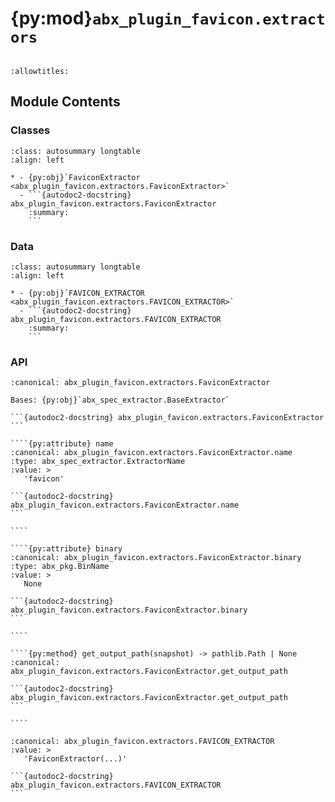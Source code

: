 # {py:mod}`abx_plugin_favicon.extractors`

```{py:module} abx_plugin_favicon.extractors
```

```{autodoc2-docstring} abx_plugin_favicon.extractors
:allowtitles:
```

## Module Contents

### Classes

````{list-table}
:class: autosummary longtable
:align: left

* - {py:obj}`FaviconExtractor <abx_plugin_favicon.extractors.FaviconExtractor>`
  - ```{autodoc2-docstring} abx_plugin_favicon.extractors.FaviconExtractor
    :summary:
    ```
````

### Data

````{list-table}
:class: autosummary longtable
:align: left

* - {py:obj}`FAVICON_EXTRACTOR <abx_plugin_favicon.extractors.FAVICON_EXTRACTOR>`
  - ```{autodoc2-docstring} abx_plugin_favicon.extractors.FAVICON_EXTRACTOR
    :summary:
    ```
````

### API

`````{py:class} FaviconExtractor
:canonical: abx_plugin_favicon.extractors.FaviconExtractor

Bases: {py:obj}`abx_spec_extractor.BaseExtractor`

```{autodoc2-docstring} abx_plugin_favicon.extractors.FaviconExtractor
```

````{py:attribute} name
:canonical: abx_plugin_favicon.extractors.FaviconExtractor.name
:type: abx_spec_extractor.ExtractorName
:value: >
   'favicon'

```{autodoc2-docstring} abx_plugin_favicon.extractors.FaviconExtractor.name
```

````

````{py:attribute} binary
:canonical: abx_plugin_favicon.extractors.FaviconExtractor.binary
:type: abx_pkg.BinName
:value: >
   None

```{autodoc2-docstring} abx_plugin_favicon.extractors.FaviconExtractor.binary
```

````

````{py:method} get_output_path(snapshot) -> pathlib.Path | None
:canonical: abx_plugin_favicon.extractors.FaviconExtractor.get_output_path

```{autodoc2-docstring} abx_plugin_favicon.extractors.FaviconExtractor.get_output_path
```

````

`````

````{py:data} FAVICON_EXTRACTOR
:canonical: abx_plugin_favicon.extractors.FAVICON_EXTRACTOR
:value: >
   'FaviconExtractor(...)'

```{autodoc2-docstring} abx_plugin_favicon.extractors.FAVICON_EXTRACTOR
```

````
